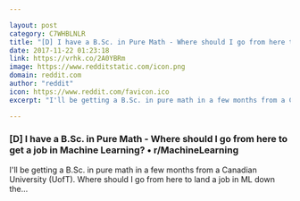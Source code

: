 ```yaml
---

layout: post
category: C7WHBLNLR
title: "[D] I have a B.Sc. in Pure Math - Where should I go from here to get a job in Machine Learning? • r/MachineLearning"
date: 2017-11-22 01:23:18
link: https://vrhk.co/2A0YBRm
image: https://www.redditstatic.com/icon.png
domain: reddit.com
author: "reddit"
icon: https://www.reddit.com/favicon.ico
excerpt: "I'll be getting a B.Sc. in pure math in a few months from a Canadian University (UofT). Where should I go from here to land a job in ML down the..."

---
```


### [D] I have a B.Sc. in Pure Math - Where should I go from here to get a job in Machine Learning? • r/MachineLearning

I'll be getting a B.Sc. in pure math in a few months from a Canadian University (UofT). Where should I go from here to land a job in ML down the...